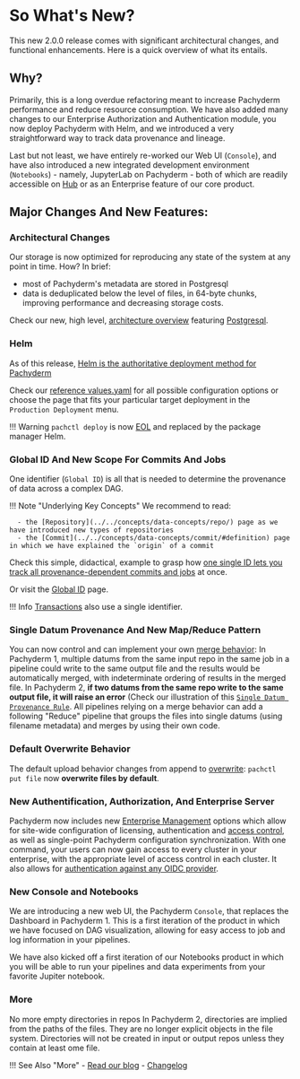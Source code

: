 # So What's New?

This new 2.0.0 release comes with significant architectural changes, 
and functional enhancements. 
Here is a quick overview of what its entails.

## Why? 

Primarily, this is a long overdue refactoring meant to increase Pachyderm performance and reduce resource consumption.
We have also added many changes to our Enterprise Authorization and Authentication module, you now deploy Pachyderm with Helm, and we introduced a very straightforward way to track data provenance and lineage.

Last but not least, we have entirely re-worked our Web UI (`Console`), and have also introduced a new integrated development environment (`Notebooks`) - namely, JupyterLab on Pachyderm - both of which are readily accessible on [Hub](https://hub.pachyderm.com/) or as an Enterprise feature of our core product.

 
## Major Changes And New Features:


### Architectural Changes
Our storage is now optimized for reproducing any state of the system at any point in time.
How? In brief:

- most of Pachyderm's metadata are stored in Postgresql
- data is deduplicated below the level of files, in 64-byte chunks,
improving performance and decreasing storage costs. 

Check our new, high level, [architecture overview](../../deploy-manage/) featuring [Postgresql](https://www.postgresql.org/docs/).


### Helm
As of this release, [Helm is the authoritative deployment method for Pachyderm](../../deploy-manage/deploy/helm_install/)

Check our [reference values.yaml](../../reference/helm_values/) for all possible configuration options or choose the page that fits your particular target deployment in the `Production Deployment` menu.

!!! Warning
    `pachctl deploy` is now [EOL](../../contributing/supported-releases/#end-of-life-eol) and replaced by the package manager Helm.

### Global ID And New Scope For Commits And Jobs
One identifier (`Global ID`) is all that is needed to determine the provenance of data across a complex DAG.

!!! Note "Underlying Key Concepts"
      We recommend to read:

      - the [Repository](../../concepts/data-concepts/repo/) page as we have introduced new types of repositories
      - the [Commit](../../concepts/data-concepts/commit/#definition) page in which we have explained the `origin` of a commit 


Check this simple, didactical, example to grasp how [one single ID lets you track all provenance-dependent commits and jobs](https://github.com/pachyderm/pachyderm/tree/master/examples/globalID) at once.  

Or visit the [Global ID](../../concepts/advanced-concepts/globalID/) page.

!!! Info
    [Transactions](../../how-tos/advanced-data-operations/use-transactions-to-run-multiple-commands/#use-transactions) also use a single identifier.

### Single Datum Provenance And New Map/Reduce Pattern     
 You can now control and can implement your own [merge behavior](../../concepts/pipeline-concepts/datum/relationship-between-datums/#5-next-add-a-reduce-pipeline):
 In Pachyderm 1, multiple datums from the same input repo in the same job in a pipeline could write to the same output file and the results would be automatically merged, with indeterminate ordering of results in the merged file. 
 In Pachyderm 2, **if two datums from the same repo write to the same output file, it will raise an error** (Check our illustration of this [`Single Datum Provenance Rule`](../../concepts/pipeline-concepts/datum/relationship-between-datums/#example-two-steps-mapreduce-pattern-and-single-datum-provenance-rule). All pipelines relying on a merge behavior can add a following "Reduce" pipeline that groups the files into single datums (using filename metadata) and merges by using their own code.
### Default Overwrite Behavior
The default upload behavior changes from append to [overwrite](../../concepts/data-concepts/file/#overwriting-files): `pachctl put file` now **overwrite files by default**.


### New Authentification, Authorization, And Enterprise Server
Pachyderm now includes new [Enterprise Management](../../enterprise/auth/enterprise-server/setup/) options which allow for site-wide configuration of licensing, authentication and [access control](../../enterprise/auth/authorization/), as well as single-point Pachyderm configuration synchronization. With one command, your users can now gain access to every cluster in your enterprise, with the appropriate level of access control in each cluster. It also allows for [authentication against any OIDC provider](../../enterprise/auth/authentication/idp-dex/).


### New Console and Notebooks
We are introducing a new web UI, the Pachyderm `Console`, that replaces the Dashboard in Pachyderm 1. 
This is a first iteration of the product in which we have focused on DAG visualization, allowing for easy access to job and log information in your pipelines.

We have also kicked off a first iteration of our Notebooks product in which you will be able to run your pipelines and data experiments from your favorite Jupiter notebook.

### More
No more empty directories in repos
In Pachyderm 2, directories are implied from the paths of the files. They are no longer explicit objects in the file system. Directories will not be created in input or output repos unless they contain at least ome file.


!!! See Also "More"
      - [Read our blog](https://www.pachyderm.com/blog/getting-ready-for-pachyderm-2/) 
      - [Changelog](https://github.com/pachyderm/pachyderm/blob/master/CHANGELOG.md)



